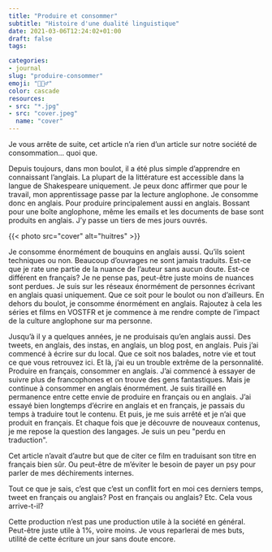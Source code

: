 ```yaml
---
title: "Produire et consommer"
subtitle: "Histoire d'une dualité linguistique"
date: 2021-03-06T12:24:02+01:00
draft: false
tags: 

categories:
- journal
slug: "produire-consommer"
emoji: "🤷🏼‍♂️"
color: cascade
resources:
- src: "*.jpg"
- src: "cover.jpeg"
  name: "cover"
---
```


Je vous arrête de suite, cet article n’a rien d’un article sur notre société de consommation… quoi que.

Depuis toujours, dans mon boulot, il a été plus simple d’apprendre en connaissant l’anglais. La plupart de la littérature est accessible dans la langue de Shakespeare uniquement. Je peux donc affirmer que pour le travail, mon apprentissage passe par la lecture anglophone. Je consomme donc en anglais. Pour produire principalement aussi en anglais. Bossant pour une boîte anglophone, même les emails et les documents de base sont produits en anglais. J’y passe un tiers de mes jours ouvrés.

{{< photo src="cover" alt="huitres" >}}

Je consomme énormément de bouquins en anglais aussi. Qu’ils soient techniques ou non. Beaucoup d’ouvrages ne sont jamais traduits. Est-ce que je rate une partie de la nuance de l’auteur sans aucun doute. Est-ce différent en français? Je ne pense pas, peut-être juste moins de nuances sont perdues. Je suis sur les réseaux énormément de personnes écrivant en anglais quasi uniquement. Que ce soit pour le boulot ou non d’ailleurs. En dehors du boulot, je consomme énormément en anglais. Rajoutez à cela les séries et films en VOSTFR et je commence à me rendre compte de l’impact de la culture anglophone sur ma personne.

Jusqu’à il y a quelques années, je ne produisais qu’en anglais aussi. Des tweets, en anglais, des instas, en anglais, un blog post, en anglais. Puis j’ai commencé à écrire sur du local. Que ce soit nos balades, notre vie et tout ce que vous retrouvez ici. Et là, j’ai eu un trouble extrême de la personnalité. Produire en français, consommer en anglais. J’ai commencé à essayer de suivre plus de francophones et on trouve des gens fantastiques. Mais je continue à consommer en anglais énormément. Je suis tiraillé en permanence entre cette envie de produire en français ou en anglais. J’ai essayé bien longtemps d’écrire en anglais et en français, je passais du temps à traduire tout le contenu. Et puis, je me suis arrêté et je n’ai que produit en français. Et chaque fois que je découvre de nouveaux contenus, je me repose la question des langages. Je suis un peu "perdu en traduction".

Cet article n’avait d’autre but que de citer ce film en traduisant son titre en français bien sûr. Ou peut-être de m’éviter le besoin de payer un psy pour parler de mes déchirements internes.

Tout ce que je sais, c’est que c’est un conflit fort en moi ces derniers temps, tweet en français ou anglais? Post en français ou anglais? Etc. Cela vous arrive-t-il?

Cette production n’est pas une production utile à la société en général. Peut-être juste utile à 1%, voire moins. Je vous reparlerai de mes buts, utilité de cette écriture un jour sans doute encore.